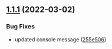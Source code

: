 ## [1.1.1](https://github.com/mjpowersjr/semantic-release-demo/compare/v1.1.0...v1.1.1) (2022-03-02)


### Bug Fixes

* updated console message ([255e506](https://github.com/mjpowersjr/semantic-release-demo/commit/255e506cc10c0b3c4ed7194b2b1d12b8fd97db43))
